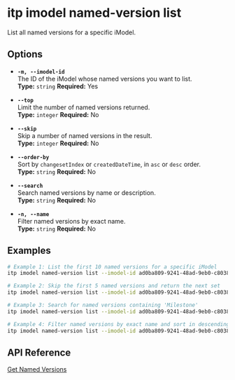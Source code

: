 # itp imodel named-version list

List all named versions for a specific iModel.

## Options

- **`-m, --imodel-id`**  
  The ID of the iModel whose named versions you want to list.  
  **Type:** `string` **Required:** Yes

- **`--top`**  
  Limit the number of named versions returned.  
  **Type:** `integer` **Required:** No

- **`--skip`**  
  Skip a number of named versions in the result.  
  **Type:** `integer` **Required:** No

- **`--order-by`**  
  Sort by `changesetIndex` or `createdDateTime`, in `asc` or `desc` order.  
  **Type:** `string` **Required:** No

- **`--search`**  
  Search named versions by name or description.  
  **Type:** `string` **Required:** No

- **`-n, --name`**  
  Filter named versions by exact name.  
  **Type:** `string` **Required:** No

## Examples

```bash
# Example 1: List the first 10 named versions for a specific iModel
itp imodel named-version list --imodel-id ad0ba809-9241-48ad-9eb0-c8038c1a1d51 --top 10

# Example 2: Skip the first 5 named versions and return the next set
itp imodel named-version list --imodel-id ad0ba809-9241-48ad-9eb0-c8038c1a1d51 --skip 5 --top 10

# Example 3: Search for named versions containing 'Milestone'
itp imodel named-version list --imodel-id ad0ba809-9241-48ad-9eb0-c8038c1a1d51 --search "Milestone"

# Example 4: Filter named versions by exact name and sort in descending order by changesetIndex
itp imodel named-version list --imodel-id ad0ba809-9241-48ad-9eb0-c8038c1a1d51 --name "Version 2.0" --order-by "changesetIndex desc"
```

## API Reference

[Get Named Versions](https://developer.bentley.com/apis/imodels-v2/operations/get-imodel-named-versions/)
